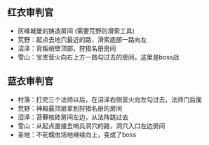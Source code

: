 ## 红衣审判官
- 灰峰城堡的铸造房间 (需要荒野的滑索工具)
- 荒野：起点去地穴最近的路，滑索底部一路向左
- 沼泽：背叛峭壁顶部，狩猎名册房间
- 雪山：宝库营火向右上方一路勾过去的房间，这里是boss战

## 蓝衣审判官
- 村落：打完三个法师以后，在沼泽右侧营火向左勾过去，法师门后面
- 荒野：神殿最顶层拿到狩猎名册的房间
- 沼泽：苔藓核砖房间左边，从法阵跳过去
- 雪山：从起点直接去哨兵洞穴的路，洞穴入口左边房间
- 圣地：不死蠕虫场地继续向上，变成了boss
